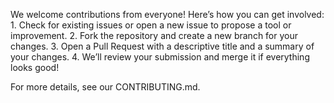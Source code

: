 We welcome contributions from everyone! Here’s how you can get involved:
	1.	Check for existing issues or open a new issue to propose a tool or improvement.
	2.	Fork the repository and create a new branch for your changes.
	3.	Open a Pull Request with a descriptive title and a summary of your changes.
	4.	We’ll review your submission and merge it if everything looks good!

For more details, see our CONTRIBUTING.md.
